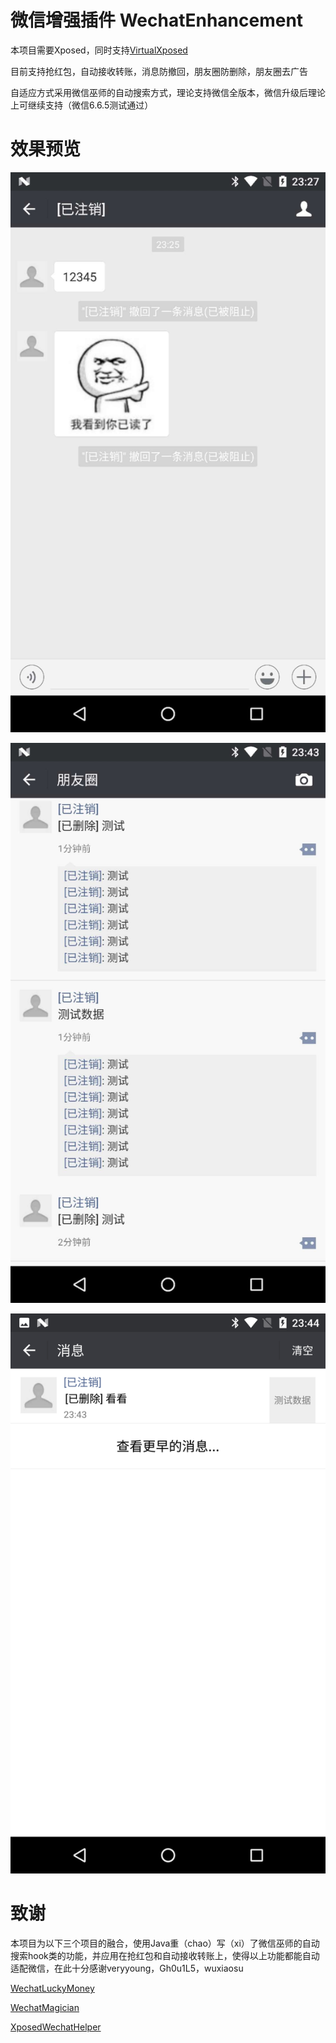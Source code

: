 # 微信增强插件 WechatEnhancement
本项目需要Xposed，同时支持[VirtualXposed](https://github.com/android-hacker/VirtualXposed) 

目前支持抢红包，自动接收转账，消息防撤回，朋友圈防删除，朋友圈去广告

自适应方式采用微信巫师的自动搜索方式，理论支持微信全版本，微信升级后理论上可继续支持（微信6.6.5测试通过）

# 效果预览
![screenshot1](./image/screenshot1.jpg)

![screenshot2](./image/screenshot2.jpg)

![screenshot3](./image/screenshot3.jpg)


# 致谢
本项目为以下三个项目的融合，使用Java重（chao）写（xi）了微信巫师的自动搜索hook类的功能，并应用在抢红包和自动接收转账上，使得以上功能都能自动适配微信，在此十分感谢veryyoung，Gh0u1L5，wuxiaosu

[WechatLuckyMoney](https://github.com/veryyoung/WechatLuckyMoney) 

[WechatMagician](https://github.com/Gh0u1L5/WechatMagician) 

[XposedWechatHelper](https://github.com/wuxiaosu/XposedWechatHelper) 


